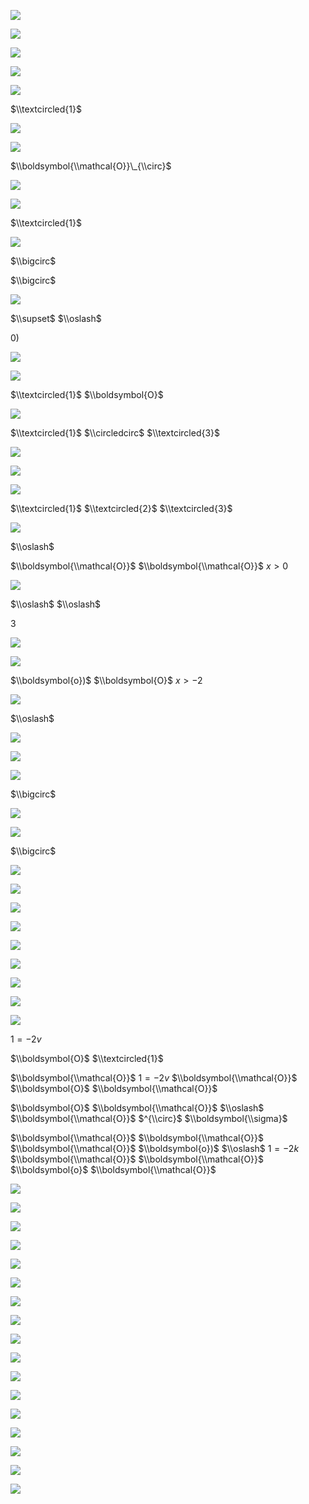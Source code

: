 ![](https://www.nta.go.jp/tmp/be8c7c1e-8436-4b9c-bd1d-d231610fb11c/images/1fbe8e7ee7a60f3abba85e7f8e3261befb662683e38720597ea64589129429e2.jpg)

![](https://www.nta.go.jp/tmp/be8c7c1e-8436-4b9c-bd1d-d231610fb11c/images/1a5050e2151d5ed12ab3b6e91802481f791a19b3f1d304a5e59a0577ab65238a.jpg)

![](https://www.nta.go.jp/tmp/be8c7c1e-8436-4b9c-bd1d-d231610fb11c/images/97dc080ccdfaa1664dfc95e274252486bd7af8b4db3ebe1e29e781271f3d781b.jpg)

![](https://www.nta.go.jp/tmp/be8c7c1e-8436-4b9c-bd1d-d231610fb11c/images/729d058e8b3c09752127700d0fd689407741ab91be09f7b2f69c0000b2ac448e.jpg)

![](https://www.nta.go.jp/tmp/be8c7c1e-8436-4b9c-bd1d-d231610fb11c/images/ce0e3ca97d51f794b1ffb768109f493a1aad507b7964816453a6db201b4715d8.jpg)

$\\textcircled{1}$

![](https://www.nta.go.jp/tmp/be8c7c1e-8436-4b9c-bd1d-d231610fb11c/images/eaf1f30f2fe8a05ebe8723d2b89beff5a5b0508c9d22cacde5a17fd049617589.jpg)

![](https://www.nta.go.jp/tmp/be8c7c1e-8436-4b9c-bd1d-d231610fb11c/images/69b5e459293eed454520c277d417881cfdac497d4379e908c20f49bb473fb2d7.jpg)

$\\boldsymbol{\\mathcal{O}}\_{\\circ}$

![](https://www.nta.go.jp/tmp/be8c7c1e-8436-4b9c-bd1d-d231610fb11c/images/09d8e95438cde9b67739baaa20ded32eec2435bf8d749345260d523982313c3f.jpg)

![](https://www.nta.go.jp/tmp/be8c7c1e-8436-4b9c-bd1d-d231610fb11c/images/bf6b47a7bdb83a7b5739989f6271aac4ffb597dff83cef74ac7cc1f6846385fe.jpg)

$\\textcircled{1}$

![](https://www.nta.go.jp/tmp/be8c7c1e-8436-4b9c-bd1d-d231610fb11c/images/efd6a9b1fe3cc4d7904ce7676f47510b9c31d81fb19f5a1893887fcfb8de1bf9.jpg)

$\\bigcirc$

$\\bigcirc$

![](https://www.nta.go.jp/tmp/be8c7c1e-8436-4b9c-bd1d-d231610fb11c/images/129fd1c2c9e6874c2026196e13c28b34348ec5cb82cffde6ddd31397885a7ce2.jpg)

$\\supset$ $\\oslash$

$0)$

![](https://www.nta.go.jp/tmp/be8c7c1e-8436-4b9c-bd1d-d231610fb11c/images/09eff2fbd4279cdc89a04f4880482a09ac415b026c9a40360dc4d5baa16673cc.jpg)

![](https://www.nta.go.jp/tmp/be8c7c1e-8436-4b9c-bd1d-d231610fb11c/images/8f71eb2e2cc61443475feb6c2df6fefbb1b42cd83584dbc062491451da541404.jpg)

$\\textcircled{1}$ $\\boldsymbol{O}$

![](https://www.nta.go.jp/tmp/be8c7c1e-8436-4b9c-bd1d-d231610fb11c/images/7c5dba8589d2da41763b794f6f19c4930e922cdea04df718f48f84ad0803f620.jpg)

$\\textcircled{1}$ $\\circledcirc$ $\\textcircled{3}$

![](https://www.nta.go.jp/tmp/be8c7c1e-8436-4b9c-bd1d-d231610fb11c/images/2815599f03b3553f848cb8b03bb76f115c0760aeb16bf76cc14fedd71ef6da42.jpg)

![](https://www.nta.go.jp/tmp/be8c7c1e-8436-4b9c-bd1d-d231610fb11c/images/77491425e26abd6dad7c311e015125754de1ff6dd781c7b5cd067d64383c50b0.jpg)

![](https://www.nta.go.jp/tmp/be8c7c1e-8436-4b9c-bd1d-d231610fb11c/images/1dd74f284f94cd0b5951ac9aa87858aea221ecefea8f15e646810194f2c81c94.jpg)

$\\textcircled{1}$ $\\textcircled{2}$ $\\textcircled{3}$

![](https://www.nta.go.jp/tmp/be8c7c1e-8436-4b9c-bd1d-d231610fb11c/images/b4a46ada79b0c1252a6d68f94018a1858787b834630b9f5ec73f2215399ae0c7.jpg)

$\\oslash$

$\\boldsymbol{\\mathcal{O}}$ $\\boldsymbol{\\mathcal{O}}$ $x>0$

![](https://www.nta.go.jp/tmp/be8c7c1e-8436-4b9c-bd1d-d231610fb11c/images/ebb9c555f2c23f1df89ff9c23f59de6f0947961832e48041da0b76bf18693d58.jpg)

$\\oslash$ $\\oslash$

$3$

![](https://www.nta.go.jp/tmp/be8c7c1e-8436-4b9c-bd1d-d231610fb11c/images/32b1d1a7c81cba8538518ed692857213548fc2e863ac33cfa2b26a8a472925cb.jpg)

![](https://www.nta.go.jp/tmp/be8c7c1e-8436-4b9c-bd1d-d231610fb11c/images/3b16feccd8ef83ef8bd42b2559b4c447f506113194095f6abc2f631f30e657c1.jpg)

$\\boldsymbol{o})$ $\\boldsymbol{O}$ $x>-2$

![](https://www.nta.go.jp/tmp/be8c7c1e-8436-4b9c-bd1d-d231610fb11c/images/4e79bc97fe32fe8d8ca2305e57816f4128ce13ff3f9704cf9c9da1858dd3a607.jpg)

$\\oslash$

![](https://www.nta.go.jp/tmp/be8c7c1e-8436-4b9c-bd1d-d231610fb11c/images/fff131788830324bf4f8b5650e38223ce9e7fe0fa46b931086c5e575e71fb83b.jpg)

![](https://www.nta.go.jp/tmp/be8c7c1e-8436-4b9c-bd1d-d231610fb11c/images/ec6f448900599f4ba8211c484cfc0ce9da0a1c5ba426125b13bb45ae768facf5.jpg)

![](https://www.nta.go.jp/tmp/be8c7c1e-8436-4b9c-bd1d-d231610fb11c/images/56f9269c6a848fea22b5b3080b79ce6561f313121d4b26c91347dea3b13ea762.jpg)

$\\bigcirc$

![](https://www.nta.go.jp/tmp/be8c7c1e-8436-4b9c-bd1d-d231610fb11c/images/2a3720dbd4dae19bd2b6132d44eb8a09fa143d3df70d2a27cea1dae4e931d5c0.jpg)

![](https://www.nta.go.jp/tmp/be8c7c1e-8436-4b9c-bd1d-d231610fb11c/images/07bdb25fb20662a76f2cdbe98b193f2fbe75fb604339efeed9205c4aea916118.jpg)

$\\bigcirc$

![](https://www.nta.go.jp/tmp/be8c7c1e-8436-4b9c-bd1d-d231610fb11c/images/9ab429cb27c4e0a9fbda93b7580b8f2f8e45e053ca543d2b1a477986347081cd.jpg)

![](https://www.nta.go.jp/tmp/be8c7c1e-8436-4b9c-bd1d-d231610fb11c/images/42812863d522c814630cb3c734bdfa9ed3c515323d64bb87d848f323b1120f92.jpg)

![](https://www.nta.go.jp/tmp/be8c7c1e-8436-4b9c-bd1d-d231610fb11c/images/22055e6b9718b25fc7eb9fa1ee92cd751acddcd3e3afcd36fe75eed7529265e1.jpg)

![](https://www.nta.go.jp/tmp/be8c7c1e-8436-4b9c-bd1d-d231610fb11c/images/166de89c4172126e74bfa80815b65d9b42c8b5c6bebccbac1575b5b54c607728.jpg)

![](https://www.nta.go.jp/tmp/be8c7c1e-8436-4b9c-bd1d-d231610fb11c/images/6a1a2cc20ad3a7982d67c1b051bb302ad36933c45b6d8d7a487c4b4517a677a3.jpg)

![](https://www.nta.go.jp/tmp/be8c7c1e-8436-4b9c-bd1d-d231610fb11c/images/27ada5c1c397a079daed430182e1947ee3fe9a76345a090b4ee02beb2265c5a7.jpg)

![](https://www.nta.go.jp/tmp/be8c7c1e-8436-4b9c-bd1d-d231610fb11c/images/8ab99f549a46635aa51cff5cec13cc6707c2a1019d1956d2deb71dad2206fa79.jpg)

![](https://www.nta.go.jp/tmp/be8c7c1e-8436-4b9c-bd1d-d231610fb11c/images/f984c9a34274949659e5ae239c6eda3b67286b9739424b911cf23986f4dfb949.jpg)

![](https://www.nta.go.jp/tmp/be8c7c1e-8436-4b9c-bd1d-d231610fb11c/images/afdd9d9cbf14efe7b64ac47a2c4ad7c993b497f67ca9bcb59225d04823e53b26.jpg)

$1=-2v$

$\\boldsymbol{O}$ $\\textcircled{1}$

$\\boldsymbol{\\mathcal{O}}$ $1=-2v$ $\\boldsymbol{\\mathcal{O}}$ $\\boldsymbol{O}$ $\\boldsymbol{\\mathcal{O}}$

$\\boldsymbol{O}$ $\\boldsymbol{\\mathcal{O}}$ $\\oslash$ $\\boldsymbol{\\mathcal{O}}$ $^{\\circ}$ $\\boldsymbol{\\sigma}$

$\\boldsymbol{\\mathcal{O}}$ $\\boldsymbol{\\mathcal{O}}$ $\\boldsymbol{\\mathcal{O}}$ $\\boldsymbol{o})$ $\\oslash$ $1=-2k$ $\\boldsymbol{\\mathcal{O}}$ $\\boldsymbol{\\mathcal{O}}$ $\\boldsymbol{o}$ $\\boldsymbol{\\mathcal{O}}$

![](https://www.nta.go.jp/tmp/be8c7c1e-8436-4b9c-bd1d-d231610fb11c/images/b67d1ed74aabe8a5a406d7043ad90735bb8d231e611fcd3c0ed78427380e7fa5.jpg)

![](https://www.nta.go.jp/tmp/be8c7c1e-8436-4b9c-bd1d-d231610fb11c/images/f6e302a46c307e9eec5e85e57882a4ea231088a44029abc193a600eb2a7c52ab.jpg)

![](https://www.nta.go.jp/tmp/be8c7c1e-8436-4b9c-bd1d-d231610fb11c/images/ffe6ff643fe8f10fdcec7135ef032f0cbde6a39a9f8bc6afb59ead4b666d1137.jpg)

![](https://www.nta.go.jp/tmp/be8c7c1e-8436-4b9c-bd1d-d231610fb11c/images/99a9e01fd9c54392366fc3d0f7aa39484e747d6f78d6725627150974d9239336.jpg)

![](https://www.nta.go.jp/tmp/be8c7c1e-8436-4b9c-bd1d-d231610fb11c/images/ff8fcacc2c7efe62a1f475b809a38a1a6826ed5300d5046f59b8c33ac8799cca.jpg)

![](https://www.nta.go.jp/tmp/be8c7c1e-8436-4b9c-bd1d-d231610fb11c/images/bcae4f2b0aa9d5c4613d81680d94c475d14c3bf6c605ac867f18cd0ee73bdc27.jpg)

![](https://www.nta.go.jp/tmp/be8c7c1e-8436-4b9c-bd1d-d231610fb11c/images/d7ecdba60d09a9a0a78cbcacafd18832cbe6246bbf44c498a34b80b2c44e29db.jpg)

![](https://www.nta.go.jp/tmp/be8c7c1e-8436-4b9c-bd1d-d231610fb11c/images/a188ba55735f47f2edac59b77932d462cd6483d8c16e57bdb57244b2123c3873.jpg)

![](https://www.nta.go.jp/tmp/be8c7c1e-8436-4b9c-bd1d-d231610fb11c/images/5399501d7176d4e0334da7b9c7f329ed493302afbfdc1d6ff29ff11535e7ba1c.jpg)

![](https://www.nta.go.jp/tmp/be8c7c1e-8436-4b9c-bd1d-d231610fb11c/images/c71afb1314d93bdd78be808141b989126751e35d26907d0cd1fcd58a4f7c1dcd.jpg)

![](https://www.nta.go.jp/tmp/be8c7c1e-8436-4b9c-bd1d-d231610fb11c/images/44df4a230eab93127ae4e3e5c6922df579d5fd654e9a12796cfc5225ae2ed93e.jpg)

![](https://www.nta.go.jp/tmp/be8c7c1e-8436-4b9c-bd1d-d231610fb11c/images/6181efd7f2c0ba1caef43ea156f81de4bfa145a67d6b1af03edd07503164ee63.jpg)

![](https://www.nta.go.jp/tmp/be8c7c1e-8436-4b9c-bd1d-d231610fb11c/images/305d72c15c6d25a5fd9659398c40fd78b2d24f4e0006ec57af08e53946e0b500.jpg)

![](https://www.nta.go.jp/tmp/be8c7c1e-8436-4b9c-bd1d-d231610fb11c/images/fb2a1bfc6960cac10a9ab7cbc5e7b552fb4b0e2329ed9e64017fdd25d7108cfc.jpg)

![](https://www.nta.go.jp/tmp/be8c7c1e-8436-4b9c-bd1d-d231610fb11c/images/e8f37711e2cf9f206c5d2de107ae1970c79c8c11e2705e450468041a8eac10a6.jpg)

![](https://www.nta.go.jp/tmp/be8c7c1e-8436-4b9c-bd1d-d231610fb11c/images/140abe5ee0cb129677ede152105b98f6f19f733fe8d964e58b990a4dd978f918.jpg)

![](https://www.nta.go.jp/tmp/be8c7c1e-8436-4b9c-bd1d-d231610fb11c/images/162ae2a3ca9305908954b450788c6f991d151b04cf5f65ac7ba384645d04a159.jpg)